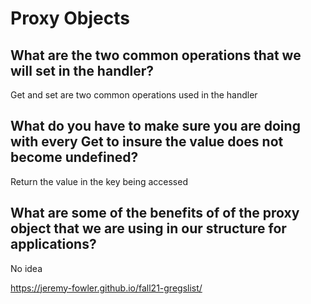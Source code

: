 # Proxy Objects

## What are the two common operations that we will set in the handler?

Get and set are two common operations used in the handler

## What do you have to make sure you are doing with every Get to insure the value does not become undefined?

Return the value in the key being accessed

## What are some of the benefits of of the proxy object that we are using in our structure for applications?

No idea

https://jeremy-fowler.github.io/fall21-gregslist/